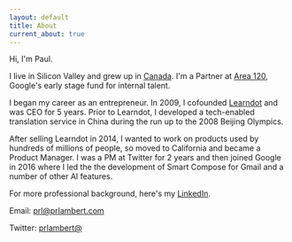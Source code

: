 ```yaml
---
layout: default
title: About
current_about: true
---
```


Hi, I'm Paul. 

I live in Silicon Valley and grew up in <a href="https://en.wikipedia.org/wiki/Calgary">Canada</a>. I'm a Partner at <a href="https://area120.google.com/">Area 120</a>, Google's early stage fund for internal talent. 

I began my career as an entrepreneur. In 2009, I cofounded <a href="https://www.learndot.com/">Learndot</a> and was CEO for 5 years. Prior to Learndot, I developed a tech-enabled translation service in China during the run up to the 2008 Beijing Olympics. 

After selling Learndot in 2014, I wanted to work on products used by hundreds of millions of people, so moved to California and became a Product Manager. I was a PM at Twitter for 2 years and then joined Google in 2016 where I led the the development of Smart Compose for Gmail and a number of other AI features. 

For more professional background, here's my <a href="https://www.linkedin.com/in/paulrolandlambert/">LinkedIn</a>. 

Email: <a href="mailto:prl@prlambert.com">prl@prlambert.com</a>

Twitter: <a href="https://twitter.com/prlambert">prlambert@</a>
